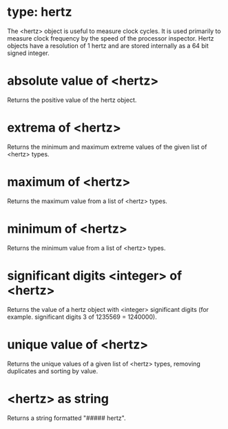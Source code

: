 # type: hertz

The &lt;hertz&gt; object is useful to measure clock cycles. It is used primarily to measure clock frequency by the speed of the processor inspector. Hertz objects have a resolution of 1 hertz and are stored internally as a 64 bit signed integer.

# absolute value of &lt;hertz&gt;

Returns the positive value of the hertz object.

# extrema of &lt;hertz&gt;

Returns the minimum and maximum extreme values of the given list of &lt;hertz&gt; types.

# maximum of &lt;hertz&gt;

Returns the maximum value from a list of &lt;hertz&gt; types.

# minimum of &lt;hertz&gt;

Returns the minimum value from a list of &lt;hertz&gt; types.

# significant digits &lt;integer&gt; of &lt;hertz&gt;

Returns the value of a hertz object with &lt;integer&gt; significant digits (for example. significant digits 3 of 1235569 = 1240000).

# unique value of &lt;hertz&gt;

Returns the unique values of a given list of &lt;hertz&gt; types, removing duplicates and sorting by value.

# &lt;hertz&gt; as string

Returns a string formatted &quot;##### hertz&quot;.
